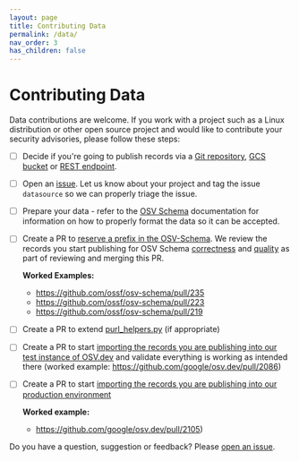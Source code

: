 ```yaml
---
layout: page
title: Contributing Data
permalink: /data/
nav_order: 3
has_children: false
---
```

# Contributing Data

Data contributions are welcome. If you work with a project such as a Linux distribution
 or other open source project and would like to contribute your security advisories,
please follow these steps:

- [ ] Decide if you're going to publish records via a [Git repository](/git-repo-contribution), [GCS bucket](/gcs-bucket-contribution/) or [REST endpoint](/rest-api-contribution/).
- [ ] Open an [issue](https://github.com/google/osv.dev/issues). Let us know about your project and tag the issue `datasource` so we can properly triage the issue.
- [ ] Prepare your data - refer to the [OSV Schema](https://ossf.github.io/osv-schema/) documentation for information on how to properly format the data so it can be accepted. 
- [ ] Create a PR to [reserve a prefix in the OSV-Schema](https://ossf.github.io/osv-schema/#id-modified-fields). We review the records you start publishing for OSV Schema [correctness](https://github.com/ossf/osv-schema/tree/main/validation) and [quality](https://google.github.io/osv.dev/data_quality.html) as part of reviewing and merging this PR.

  **Worked Examples:**
  -  https://github.com/ossf/osv-schema/pull/235
  -  https://github.com/ossf/osv-schema/pull/223
  -  https://github.com/ossf/osv-schema/pull/219

- [ ] Create a PR to extend [purl_helpers.py](https://github.com/google/osv.dev/blob/master/osv/purl_helpers.py) (if appropriate)
  
- [ ] Create a PR to start [importing the records you are publishing into our test instance of OSV.dev](https://github.com/google/osv.dev/blob/master/source_test.yaml) and validate everything is working as intended there (worked example: https://github.com/google/osv.dev/pull/2086)

- [ ] Create a PR to start [importing the records you are publishing into our production environment](https://github.com/google/osv.dev/blob/master/source.yaml)
  
  **Worked example:**
  - https://github.com/google/osv.dev/pull/2105)


Do you have a question, suggestion or feedback? Please [open an issue](https://github.com/google/osv.dev/issues). 